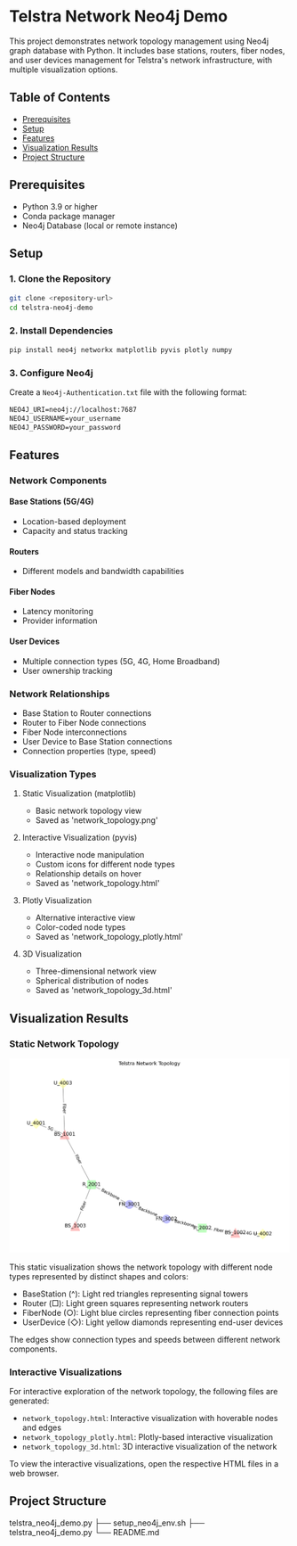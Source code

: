 # Telstra Network Neo4j Demo

This project demonstrates network topology management using Neo4j graph database with Python. It includes base stations, routers, fiber nodes, and user devices management for Telstra's network infrastructure, with multiple visualization options.

## Table of Contents
- [Prerequisites](#prerequisites)
- [Setup](#setup)
- [Features](#features)
- [Visualization Results](#visualization-results)
- [Project Structure](#project-structure)

## Prerequisites
- Python 3.9 or higher
- Conda package manager
- Neo4j Database (local or remote instance)

## Setup

### 1. Clone the Repository
```bash
git clone <repository-url>
cd telstra-neo4j-demo
```

### 2. Install Dependencies
```bash
pip install neo4j networkx matplotlib pyvis plotly numpy
```

### 3. Configure Neo4j
Create a `Neo4j-Authentication.txt` file with the following format:
```plaintext
NEO4J_URI=neo4j://localhost:7687
NEO4J_USERNAME=your_username
NEO4J_PASSWORD=your_password
```

## Features

### Network Components

#### Base Stations (5G/4G)
- Location-based deployment
- Capacity and status tracking

#### Routers
- Different models and bandwidth capabilities

#### Fiber Nodes
- Latency monitoring
- Provider information

#### User Devices
- Multiple connection types (5G, 4G, Home Broadband)
- User ownership tracking

### Network Relationships
- Base Station to Router connections
- Router to Fiber Node connections
- Fiber Node interconnections
- User Device to Base Station connections
- Connection properties (type, speed)

### Visualization Types
1. Static Visualization (matplotlib)
   - Basic network topology view
   - Saved as 'network_topology.png'

2. Interactive Visualization (pyvis)
   - Interactive node manipulation
   - Custom icons for different node types
   - Relationship details on hover
   - Saved as 'network_topology.html'

3. Plotly Visualization
   - Alternative interactive view
   - Color-coded node types
   - Saved as 'network_topology_plotly.html'

4. 3D Visualization
   - Three-dimensional network view
   - Spherical distribution of nodes
   - Saved as 'network_topology_3d.html'

## Visualization Results

### Static Network Topology
![Network Topology](network_topology.png)

This static visualization shows the network topology with different node types represented by distinct shapes and colors:
- BaseStation (^): Light red triangles representing signal towers
- Router (□): Light green squares representing network routers
- FiberNode (○): Light blue circles representing fiber connection points
- UserDevice (◇): Light yellow diamonds representing end-user devices

The edges show connection types and speeds between different network components.

### Interactive Visualizations
For interactive exploration of the network topology, the following files are generated:
- `network_topology.html`: Interactive visualization with hoverable nodes and edges
- `network_topology_plotly.html`: Plotly-based interactive visualization
- `network_topology_3d.html`: 3D interactive visualization of the network

To view the interactive visualizations, open the respective HTML files in a web browser.

## Project Structure

telstra_neo4j_demo.py
├── setup_neo4j_env.sh
├── telstra_neo4j_demo.py
└── README.md
